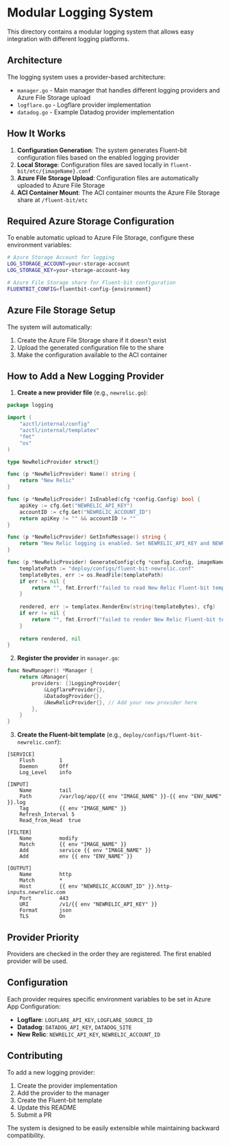 # Modular Logging System

This directory contains a modular logging system that allows easy integration with different logging platforms.

## Architecture

The logging system uses a provider-based architecture:

- `manager.go` - Main manager that handles different logging providers and Azure File Storage upload
- `logflare.go` - Logflare provider implementation
- `datadog.go` - Example Datadog provider implementation

## How It Works

1. **Configuration Generation**: The system generates Fluent-bit configuration files based on the enabled logging provider
2. **Local Storage**: Configuration files are saved locally in `fluent-bit/etc/{imageName}.conf`
3. **Azure File Storage Upload**: Configuration files are automatically uploaded to Azure File Storage
4. **ACI Container Mount**: The ACI container mounts the Azure File Storage share at `/fluent-bit/etc`

## Required Azure Storage Configuration

To enable automatic upload to Azure File Storage, configure these environment variables:

```bash
# Azure Storage Account for logging
LOG_STORAGE_ACCOUNT=your-storage-account
LOG_STORAGE_KEY=your-storage-account-key

# Azure File Storage share for Fluent-bit configuration
FLUENTBIT_CONFIG=fluentbit-config-{environment}
```

## Azure File Storage Setup

The system will automatically:
1. Create the Azure File Storage share if it doesn't exist
2. Upload the generated configuration file to the share
3. Make the configuration available to the ACI container

## How to Add a New Logging Provider

1. **Create a new provider file** (e.g., `newrelic.go`):

```go
package logging

import (
    "azctl/internal/config"
    "azctl/internal/templatex"
    "fmt"
    "os"
)

type NewRelicProvider struct{}

func (p *NewRelicProvider) Name() string {
    return "New Relic"
}

func (p *NewRelicProvider) IsEnabled(cfg *config.Config) bool {
    apiKey := cfg.Get("NEWRELIC_API_KEY")
    accountID := cfg.Get("NEWRELIC_ACCOUNT_ID")
    return apiKey != "" && accountID != ""
}

func (p *NewRelicProvider) GetInfoMessage() string {
    return "New Relic logging is enabled. Set NEWRELIC_API_KEY and NEWRELIC_ACCOUNT_ID in Azure App Configuration."
}

func (p *NewRelicProvider) GenerateConfig(cfg *config.Config, imageName, envName string) (string, error) {
    templatePath := "deploy/configs/fluent-bit-newrelic.conf"
    templateBytes, err := os.ReadFile(templatePath)
    if err != nil {
        return "", fmt.Errorf("failed to read New Relic Fluent-bit template: %w", err)
    }
    
    rendered, err := templatex.RenderEnv(string(templateBytes), cfg)
    if err != nil {
        return "", fmt.Errorf("failed to render New Relic Fluent-bit template: %w", err)
    }
    
    return rendered, nil
}
```

2. **Register the provider** in `manager.go`:

```go
func NewManager() *Manager {
    return &Manager{
        providers: []LoggingProvider{
            &LogflareProvider{},
            &DatadogProvider{},
            &NewRelicProvider{}, // Add your new provider here
        },
    }
}
```

3. **Create the Fluent-bit template** (e.g., `deploy/configs/fluent-bit-newrelic.conf`):

```
[SERVICE]
    Flush        1
    Daemon       Off
    Log_Level    info

[INPUT]
    Name         tail
    Path         /var/log/app/{{ env "IMAGE_NAME" }}-{{ env "ENV_NAME" }}.log
    Tag          {{ env "IMAGE_NAME" }}
    Refresh_Interval 5
    Read_from_Head  true

[FILTER]
    Name         modify
    Match        {{ env "IMAGE_NAME" }}
    Add          service {{ env "IMAGE_NAME" }}
    Add          env {{ env "ENV_NAME" }}

[OUTPUT]
    Name         http
    Match        *
    Host         {{ env "NEWRELIC_ACCOUNT_ID" }}.http-inputs.newrelic.com
    Port         443
    URI          /v1/{{ env "NEWRELIC_API_KEY" }}
    Format       json
    TLS          On
```

## Provider Priority

Providers are checked in the order they are registered. The first enabled provider will be used.

## Configuration

Each provider requires specific environment variables to be set in Azure App Configuration:

- **Logflare**: `LOGFLARE_API_KEY`, `LOGFLARE_SOURCE_ID`
- **Datadog**: `DATADOG_API_KEY`, `DATADOG_SITE`
- **New Relic**: `NEWRELIC_API_KEY`, `NEWRELIC_ACCOUNT_ID`

## Contributing

To add a new logging provider:

1. Create the provider implementation
2. Add the provider to the manager
3. Create the Fluent-bit template
4. Update this README
5. Submit a PR

The system is designed to be easily extensible while maintaining backward compatibility.
